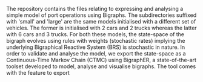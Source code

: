 The repository contains the files relating to expressing and analysing a simple model of port operations using Bigraphs. The subdirectories suffixed with 'small' and 'large' are the same models initialised with a different set of vehicles. The former is initialised with $2$ cars and $2$ trucks whereas the latter with $6$ cars and $3$ trucks. For both these models, the state-space of the bigraph evolves using rules with weights (stochastic rates) implying the underlying Bigraphical Reactive System (BRS) is stochastic in nature. In order to validate and analyse the model, we export the state-space as a Continuous-Time Markov Chain (CTMC) using BigraphER, a state-of-the-art toolset developed to model, analyse and visualise bigraphs. The tool comes with the feature to export  
